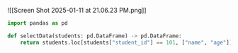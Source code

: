 ![[Screen Shot 2025-01-11 at 21.06.23 PM.png]]

```Python
import pandas as pd

def selectData(students: pd.DataFrame) -> pd.DataFrame:
    return students.loc[students["student_id"] == 101, ["name", "age"]]
```
